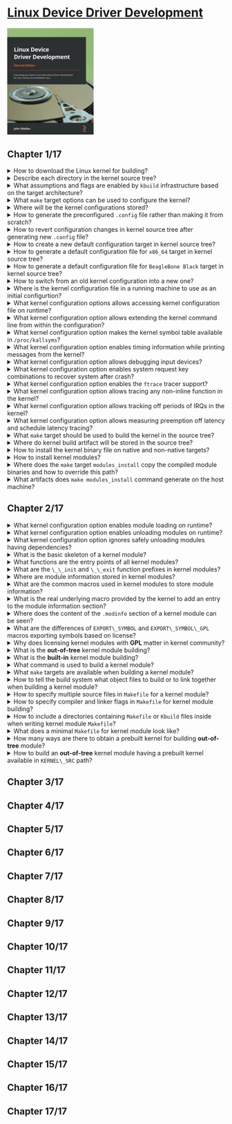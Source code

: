 # [Linux Device Driver Development](https://www.amazon.com/Linux-Device-Driver-Development-development/dp/1803240067/ref=sr_1_3?keywords=9781803240060&qid=1660591215&sr=8-3)
<img alt="Linux Device Driver Development" src="../covers/9781803240060.jpg" width="200"/>

## Chapter 1/17

<details>
<summary>How to download the Linux kernel for building?</summary>

> Linux source can be cloned as follows:
>
> ```sh
> git clone https://git.kernel.org/pub/scm/linux/kernel/git/torvalds/linux.git
> ``````
>
> The cloning process can be trimmed by setting `--depth 1` option.

> Origin: 1

> References:
---
</details>

<details>
<summary>Describe each directory in the kernel source tree?</summary>

> `arch/`: To be as generic as possible, architecture-specific code.
> `block/`: Codes for block storage devices.
> `crypto/`: Cryptographic API and the encryption algorithm's code.
> `certs/`: Certificates and sign files to enable a module signature to make the kernel load signed modules.
> `documentation/`: Descriptions of the APIs that are used for different kernel frameworks and subsystems.
> `drivers/`: Device driver, organized into various subdirectories.
> `fs/`: Implementations of different filesystems that the kernel supports, such as NTFS, FAT, ETX{2,3,4}, sysfs, procfs, NFS, and so on.
> `include/`: Kernel header files.
> `init/`: Initialization and startup code.
> `ipc/`: Implementation of the inter-process communication (IPC) mechanisms, such as message queues, semaphores, and shared memory.
> `kernel/`: Architecture-independent portions of the base kernel.
> `lib/`: Library routines and some helper functions including generic **kernel object (kobject)** handlers and **cyclic redundancy code (CRC)** computation functions.
> `mm/`: Memory management code.
> `net/`: Networking (whatever network type it is) protocol code.
> `samples/`: Device driver samples for various subsystems.
> `scripts/`: Scripts and tools that are used alongside the kernel.
> `security/`: Security framework code.
> `sound/`: Audio subsystem code.
> `tools/`: Linux kernel development and testing tools for various subsystems, such as USB, vhost test modules, GPIO, IIO, and SPI, among others.
> `usr/`: `initramfs` implementation.
> `virt/`: Virtualization directory, which contains the kernel virtual machine (KVM) module for a hypervisor.

> Origin: 1

> References:
---
</details>

<details>
<summary>What assumptions and flags are enabled by <code>kbuild</code> infrastructure based on the target architecture?</summary>

> Cross-compiler prefix and the architecture of the target must be specified.
>
> ```sh
> ARCH=<XXXX> CROSS_COMPILE=<YYYY> make help
> ``````
>
> If these variables are not specified, the native host machine is going to be targeted.
>
> ```sh
> ARCH=$(uname -m) CROSS_COMPILE=gcc make help
> ``````

> Origin: 1

> References:
---
</details>

<details>
<summary>What <code>make</code> target options can be used to configure the kernel?</summary>

> ```sh
> make menuconfig   # ncurses-based interface
> make xconfig      # X-based interface
> ``````

> Origin: 1

> References:
---
</details>

<details>
<summary>Where will be the kernel configurations stored?</summary>

> Selected options will be stored in `.config` file, at the root of the source tree.

> Origin: 1

> References:
---
</details>

<details>
<summary>How to generate the preconfigured <code>.config</code> file rather than making it from scratch?</summary>

> The selected options will be stored in a `.config` file, at the root of the source tree.
> It is very difficult to know which configuration is going to work on your platform.
> In most cases, there will be no need to start a configuration from scratch.
> There are default and functional configuration files available in each arch directory that you can use as a starting point (it is important to start with a configuration that already works):
>
> ```sh
> ls arch/<your_arch>/configs/
> ``````
>
> The kernel configuration command, given a default configuration file, is as follows:
>
> ```sh
> make <foo_defconfig>
> ``````

> Origin: 1

> References:
---
</details>

<details>
<summary>How to revert configuration changes in kernel source tree after generating new <code>.config</code> file?</summary>

> Running `make defconfig` or any alternatives will generate a new `.config` file in the main (root) directory, while the old `.config` will be renamed `.config.old`.

> Origin: 1

> References:
---
</details>

<details>
<summary>How to create a new default configuration target in kernel source tree?</summary>

> ```sh
> make savedefconfig
> ``````
>
> This command will create a minimal (since it won't store non-default settings) configuration file.
> The generated default configuration file will be called defconfig and stored at the root of the source tree.
> You can store it in another location using the following command:
>
> ```sh
> mv defconfig arch/<arch>/configs/myown_defconfig
> ``````
>
> This way, you can share a reference configuration inside the kernel sources and other developers can now get the same `.config` file as you by running the following command:
>
> ```sh
> make myown_defconfig
> ``````

> Origin: 1

> References:
---
</details>

<details>
<summary>How to generate a default configuration file for <code>x86_64</code> target in kernel source tree?</summary>

> ```sh
> make make x86_64_defconfig
> ``````

> Origin: 1

> References:
---
</details>

<details>
<summary>How to generate a default configuration file for <code>BeagleBone Black</code> target in kernel source tree?</summary>

> ```sh
> make ARCH=aarch64 CROSS_COMPILE=aarch64-unknown-linux-gnueabihf- make defconfig
> ``````

> Origin: 1

> References:
---
</details>

<details>
<summary>How to switch from an old kernel configuration into a new one?</summary>

> ```sh
> make oldconfig
> ``````
>
> You can avoid prompting new configuration options by:
>
> ```sh
> make olddefconfig
> ``````
>
> Or you can say no to every new option by:
>
> ```sh
> make oldnoconfig
> ``````

> Origin: 1

> References:
---
</details>

<details>
<summary>Where is the kernel configuration file in a running machine to use as an initial configurtion?</summary>

> Debian and Ubuntu Linux distributions save the `.config` file in the `/boot` directory:
>
> ```sh
> cp /boot/config-$(uname -r) .config
> ``````
>
> The other distributions may not do this.
>
> When `IKCONFIG` and `IKCONFIG_PROC` kernel configuration options enabled, the configuration file can also be found in:
>
> ```sh
> /proc/configs.gz
> ``````

> Origin: 1

> References:
---
</details>

<details>
<summary>What kernel configuration options allows accessing kernel configuration file on runtime?</summary>

> `IKCONFIG` and `IKCONFIG_PROC`

> Origin: 1

> References:
---
</details>

<details>
<summary>What kernel configuration option allows extending the kernel command line from within the configuration?</summary>

> * `CMDLINE_EXTEND`: This is a boolean option to enable this feature.
> * `CMDLINE`: This options is a string containing the actual command-line extension value.
>
> For example:
>
> ```
> CMDLINE="noinitrd usbcore.authorized_default=0"
> ``````

> Origin: 1

> References:
---
</details>

<details>
<summary>What kernel configuration option makes the kernel symbol table available in <code>/proc/kallsyms</code>?</summary>

> `CONFIG_KALLSYMS`: This is very useful for tracers and other tools that need to map kernel symbols to addresses. It is used while you're printing oops messages. Without this, oops listings would produce hexadecimal output, which is difficult to interpret.

> Origin: 1

> References:
---
</details>

<details>
<summary>What kernel configuration option enables timing information while printing messages from the kernel?</summary>

> `CONFIG_PRINTK_TIME`

> Origin: 1

> References:
---
</details>

<details>
<summary>What kernel configuration option allows debugging input devices?</summary>

> `CONFIG_INPUT_EVBUG`

> Origin: 1

> References:
---
</details>

<details>
<summary>What kernel configuration option enables system request key combinations to recover system after crash?</summary>

> `CONFIG_MAGIC_SYSRQ`

> Origin: 1

> References:
---
</details>

<details>
<summary>What kernel configuration option enables the <code>ftrace</code> tracer support?</summary>

> `FTRACE` and `DYNAMIC_FTRACE`

> Origin: 1

> References:
---
</details>

<details>
<summary>What kernel configuration option allows tracing any non-inline function in the kernel?</summary>

> * `FUNCTION_TRACER`: allows tracing functions.
> * `FUNCTION_GRAPH_TRACER`: This also shows a call graph.

> Origin: 1

> References:
---
</details>

<details>
<summary>What kernel configuration option allows tracking off periods of IRQs in the kernel?</summary>

> `IRQSOFF_TRACER`

> Origin: 1

> References:
---
</details>

<details>
<summary>What kernel configuration option allows measuring preemption off latency and schedule latency tracing?</summary>

> * `PREEMPT_TRACER`
> * `SCHED_TRACER`

> Origin: 1

> References:
---
</details>

<details>
<summary>What <code>make</code> target should be used to build the kernel in the source tree?</summary>

> If not specified, the `make` target is `all`.
>
> ```sh
> make ARCH=aarch64 CROSS_COMPILE=aarch64-unknown-linux-gnueabihf-
> ``````
>
> For `x86` architectures, this target points to `vmlinux`, `bzImage`, and `modules` targets.  
> For ARM or aarch64 architectures, it corresponds to `vmlinuz`, `zImage`, `modules`, and `dtbs` targets.
>
> `make` can leverage the host's CPU performance by running multiple jobs in parallel:
>
> ```sh
> make -j8
> ``````

> Origin: 1

> References:
---
</details>

<details>
<summary>Where do kernel build artifact will be stored in the source tree?</summary>

> * `arch/<arch>/boot/Image`: An uncompressed kernel image that can be booted.
> * `arch/<arch>/boot/*Image*`: A compressed kernel image that can also be booted.
> * `arch/<arch>/boot/dts/*.dtb`: Provides compiled device tree blobs for the selected CPU variant.
> * `vmlinux`: A raw, uncompressed, and unstripped kernel image in ELF format. It's useful for debugging purposes but generally not used for booting purposes.

> Origin: 1

> References:
---
</details>

<details>
<summary>How to install the kernel binary file on native and non-native targets?</summary>

> In native installation following command copies artifacts like `/boot/vmlinuz-<version>` and `/boot/System.map-<version>` files on the host.
>
> ```sh
> sudo make install
> ``````
>
> However, an embedded installation usually uses a single file kernel.

> Origin: 1

> References:
---
</details>

<details>
<summary>How to install kernel modules?</summary>

> ```sh
> make modules
> sudo make modules_install
> ``````
>
> The resulting modules will be installed in `/lib/modules/$(uname -r)/kernel/`, in the same directory structure as their corresponding source.
>

> Origin: 1

> References:
---
</details>

<details>
<summary>Where does the <code>make</code> target <code>modules_install</code> copy the compiled module binaries and how to override this path?</summary>

> The resulting modules will be installed in `/lib/modules/$(uname -r)/kernel/`, in the same directory structure as their corresponding source.
>
> ```sh
> ARCH=arm CROSS_COMPILE=armv6-unknown-linux-gnueabihf- make modules
> ``````
>
> However, this can be changed by specifying modules path with `INSTALL_MOD_PATH`:
>
> ```sh
> ARCH=arm CROSS_COMPILE=armv6-unknown-linux-gnueabihf- INSTALL_MOD_PATH=<dir> make modules_install
> ``````

> Origin: 1

> References:
---
</details>

<details>
<summary>What artifacts does <code>make modules_install</code> command generate on the host machine?</summary>

> Module files are installed in `/lib/modules/<version>`:
>
> * `modules.builtin`: This lists all the kernel objects (.ko) that are built into the kernel. It is used by the module loading utility (modprobe, for example) so that it does not fail when it's trying to load something that's already built in. `modules.builtin.bin` is its binary counterpart.
> * `modules.alias`: This contains the aliases for module loading utilities, which are used to match drivers and devices.
> * `modules.dep`: This lists modules, along with their dependencies. `modules.dep.bin` is its binary counterpart.
> * `modules.symbols`: This tells us which module a given symbol belongs to. They are in the form of `alias symbol:<symbol> <modulename>`. An example is `alias symbol:v4l2_async_notifier_register videodev`. `modules.symbols.bin` is the binary counterpart of this file.

> Origin: 1

> References:
---
</details>

## Chapter 2/17

<details>
<summary>What kernel configuration option enables module loading on runtime?</summary>

> `CONFIG_MODULES=y`

> Origin: 2

> References:
---
</details>

<details>
<summary>What kernel configuration option enables unloading modules on runtime?</summary>

> `CONFIG_MODULE_UNLOAD=y`

> Origin: 2

> References:
---
</details>

<details>
<summary>What kernel configuration option ignores safely unloading modules having dependencies?</summary>

> `CONFIG_MODULE_FORCE_UNLOAD=y`

> Origin: 2

> References:
---
</details>

<details>
<summary>What is the basic skeleton of a kernel module?</summary>

> ```c
#include <linux/module.h>
#include <linux/init.h>

static int __init sample_init(void)
{
    pr_info("Sample module loaded");
    return 0;
}

static void __exit sample_exit(void)
{
    pr_info("Sample module unloaded");
}

module_init(sample_init);
module_exit(sample_exit);

MODULE_LICENSE("GPL");
MODULE_AUTHOR("Brian Salehi <salehibrian@gmail.com>");
MODULE_DESCRIPTION("Sample module to do nothing");
> ``````

> Origin: 2

> References:
---
</details>

<details>
<summary>What functions are the entry points of all kernel modules?</summary>

> `module_init()` is used to declare the function that should be called when the module is loaded.
> `module_exit()` is used only when the module can be built as a loadable kernel module.
>
> Both methods are invoked only once, whatever the number of devices currently handled by the module, provided the module is a device driver.

> Origin: 2

> References:
---
</details>

<details>
<summary>What are the <code>\_\_init</code> and <code>\_\_exit</code> function prefixes in kernel modules?</summary>

> `__init` and `__exit` are kernel macros, defined in `include/linux/init.h`.
> They are Linux directives (macros) that wrap GNU C compiler attributes used for symbol placement.
> They instruct the compiler to put the code they prefix in the `.init.text` and `.exit.text` sections.
>
> ```c
#define __init __section(.init.text)
#define __exit __section(.exit.text)
> ``````
>
> * `__init`:
>
> The `__init` keyword tells the linker to place the symbols (variables or functions)
> they prefix in a dedicated section in the resulting kernel object file.
> This section is known in advance to the kernel and freed when the module is loaded
> and the initialization function has finished.
> This applies only to built-in modules, not to loadable ones.
> Since the driver cannot be unloaded, its initialization function will never be called
> again until the next reboot.
> There is no need to keep references on this initialization function anymore.
>
> `__exit`:
>
> It is the same for the `__exit` keyword and the exit method, whose corresponding code
> is omitted when the module is compiled statically into the kernel or when module
> unloading support is not enabled because, in both cases, the exit function
> is never called.
> `__exit` has no effect on loadable modules.

> Origin: 2

> References:
---
</details>

<details>
<summary>Where are module information stored in kernel modules?</summary>

> A kernel module uses its `.modinfo` section to store information about the module.

> Origin: 2

> References:
---
</details>

<details>
<summary>What are the common macros used in kernel modules to store module information?</summary>

> Any `MODULE_*` macro will update the content of `.modinfo` section with the values passed as parameters.
> Some of these macros are `MODULE_DESCRIPTION()`, `MODULE_AUTHOR()`, and `MODULE_LICENSE()`.

> Origin: 2

> References:
---
</details>

<details>
<summary>What is the real underlying macro provided by the kernel to add an entry to the module information section?</summary>

> ```c
> MODULE_INFO(tag, info);
> ``````

> Origin: 2

> References:
---
</details>

<details>
<summary>Where does the content of the <code>.modinfo</code> section of a kernel module can be seen?</summary>

> You can dump the content of the `.modeinfo` section of a kernel module using the following command on the given module:
>
> ```sh
> ${CROSS_COMPILE}objdump -d -j .modinfo
> ``````

> Origin: 2

> References:
---
</details>

<details>
<summary>What are the differences of <code>EXPORT\_SYMBOL</code> and <code>EXPORT\_SYMBOL\_GPL</code> macros exporting symbols based on license?</summary>

> The license will define how your source code should be shared (or not) with other developers.
> `MODULE_LICENSE()` tells the kernel what license our module is under.
> It has an effect on your module behavior, since a license that is not compatible with
> **GPL (General Public License)** will result in your module not being able to see/use
> symbols exported by the kernel through the `EXPORT_SYMBOL_GPL()` macro,
> which shows the symbols for GPL-compatible modules only.
> This is the opposite of `EXPORT_SYMBOL()`, which exports functions for modules with any license.

> Origin: 2

> References:
---
</details>

<details>
<summary>Why does licensing kernel modules with <b>GPL</b> matter in kernel community?</summary>

> Loading a non-GPL-compatible module will result in a tainted kernel; that means non-open source or untrusted code has been loaded, and you will likely have no support from the community.
>
> Remember that the module without `MODULE_LICENSE()` is not considered open source and will taint the kernel too.
>
> Available licenses can be found in `include/linux/module.h`, describing the license supported by the kernel.

> Origin: 2

> References:
---
</details>

<details>
<summary>What is the <b>out-of-tree</b> kernel module building?</summary>

> When code is outside of the kernel source tree, it is known as out-of-tree building.
>
> Building a module this way does not allow integration into the kernel configuration/compilation process, and the module needs to be built separately.
>
> It must be noted that with this solution, the module cannot be statically linked in the final kernel image – that is, it cannot be built in.
>
> Out-of-tree compilation only allows loadable kernel modules to be produced.

> Origin: 2

> References:
---
</details>

<details>
<summary>What is the <b>built-in</b> kernel module building?</summary>

> With this building method the code is inside the kernel tree, which allows you to upstream your code, since it is well integrated into the kernel configuration/compilation process.
> This solution allows you to produce either a statically linked module (also known as built-in) or a loadable kernel module.

> Origin: 2

> References:
---
</details>

<details>
<summary>What command is used to build a kernel module?</summary>

> Using `make` tool, a kernel module build command pattern resembles the following:
>
> ```sh
> make -C $KERNEL_SRC M=$(shell pwd) [target]
> ``````
>
> In the preceding pattern, `$KERNEL_SRC` refers to the path of the prebuilt kernel directory.
>
> And `M=$(shell pwd)` instructs the kernel build system to move back into this directory to find the module that is being built.

> Origin: 2

> References:
---
</details>

<details>
<summary>What <code>make</code> targets are available when building a kernel module?</summary>

> * `modules`: This is the default target for external modules. It has the same functionality as if no target was specified.
> * `modules_install`: This installs the external module(s). The default location is `/lib/modules/<kernel_release>/extra/`. This path can be overridden by `INSTALL_MOD_PATH` option.
> * `clean`: This removes all generated files.

> Origin: 2

> References:
---
</details>

<details>
<summary>How to tell the build system what object files to build or to link together when building a kernel module?</summary>

> We must specify the name of the module(s) to be built, along with the list of requisite source files:
>
> ```make
> obj-<X> := <module_name>.o
> ``````
>
> `<X>` can be either y, m, or left blank.
>
> In the preceding, the kernel build system will build `<module_name>.o` from `<module_name>.c` or `<module_name>.S`, and after linking, it will result in the `<module_name>.ko` kernel loadable module or will be part of the single-file kernel image.
>
> However, the `obj-$(CONFIG_XXX)` pattern is often used, where `CONFIG_XXX` is a kernel configuration option, set or not, during the kernel configuration process:
>
> ```make
> obj-$(CONFIG_MYMODULE) += mymodule.o
> ``````
>
> `$(CONFIG_MYMODULE)` evaluates to either y, m, or nothing (blank), according to its value during the kernel configuration.

> Origin: 2

> References:
---
</details>

<details>
<summary>How to specify multiple source files in <code>Makefile</code> for a kernel module?</summary>

> ```make
> <module_name>-y := <file1>.o <file2>.o
> ``````
>
> The `<module_name>.ko` will be built from two files, `file1.c` and `file2.c`.
> However, if you wanted to build two modules, let's say `foo.ko` and `bar.ko`, the Makefile line would be as follows:
>
> ```make
> obj-m := foo.o bar.o
> ``````
>
> If `foo.o` and `bar.o` are made of source files other than `foo.c` and `bar.c`, you can specify the appropriate source files of each object file, as shown here:
>
> ```make
> obj-m := foo.o bar.o
> foo-y := foo1.o foo2.o . . .
> bar-y := bar1.o bar2.o bar3.o . . .
> ``````
>
> The following is another example of listing the requisite source files to build a given module:
> 
> ```make
> obj-m := 8123.o
> 8123-y := 8123_if.o 8123_pci.o 8123_bin.o
> ``````

> Origin: 2

> References:
---
</details>

<details>
<summary>How to specify compiler and linker flags in <code>Makefile</code> for kernel module building?</summary>

> ```make
> ccflags-y := -I$(src)/include
> ccflags-y += -I$(src)/src/hal/include
> ldflags-y := -T$(src)foo_sections.lds
> ``````

> Origin: 2

> References:
---
</details>

<details>
<summary>How to include a directories containing <code>Makefile</code> or <code>Kbuild</code> files inside when writing kernel module <code>Makefile</code>?</summary>

> ```make
> obj-<X> += somedir/
> ``````
>
> This means that the kernel build system should go into the directory named somedir and look for any Makefile or Kbuild files inside, processing it in order to decide what objects should be built.

> Origin: 2

> References:
---
</details>

<details>
<summary>What does a minimal <code>Makefile</code> for kernel module look like?</summary>

> ```make
obj-m := helloworld.o

KERNEL_SRC ?= /lib/modules/$(shell uname -r)/build

all default: modules
install: modules_install

modules modules_install help clean:
    $(MAKE) -C $(KERNEL_SRC) M=$(shell pwd) $@
> ``````
>
> `KERNEL_SRC= /lib/modules/$(shell uname -r)/build`: `KERNEL_SRC` is the location of the prebuilt kernel source. As we said earlier, we need a prebuilt kernel in order to build any module. If you have built your kernel from the source, you should set this variable with the absolute path of the built source directory. `–C` instructs the make utility to change into the specified directory reading the makefiles.
>
> `M=$(shell pwd)`: This is relevant to the kernel build system. The `Makefile` kernel uses this variable to locate the directory of an external module to build. Your `.c` files should be placed in that directory.
>
> `$(MAKE) -C $(KERNELDIR) M=$(shell pwd) $@`: This is the rule to be executed for each of the targets enumerated previously. Using this kind of magic word prevents us from writing as many (identical) lines as there are targets.

> Origin: 2

> References:
---
</details>

<details>
<summary>How many ways are there to obtain a prebuilt kernel for building <b>out-of-tree</b> module?</summary>

> * Building the kernel from source.
>
> * Installing the `linux-headers-*` package from the distribution package feed. (x86 only)
>
> This will install preconfigured and prebuilt kernel headers (not the whole source tree) in `/usr/src/linux-headers-$(uname -r)`.
> There will be a symbolic link, `/lib/modules/$(uname -r)/build`, pointing to the previously installed headers.
> It is the path you should specify as the kernel directory in Makefile.

> Origin: 2

> References:
---
</details>

<details>
<summary>How to build an <b>out-of-tree</b> kernel module having a prebuilt kernel available in <code>KERNEL\_SRC</code> path?</summary>

> ```sh
> make
> ``````
>
> This will result the following output as an example:
>
> ```
> make -C /lib/modules/ 5.11.0-37-generic/build \
>   M=/home/john/driver/helloworld modules
> ``````
>
> To test:
>
> ```sh
> sudo insmod helloworld.ko
> sudo rmmod helloworld
> dmesg
> ``````

> Origin: 2

> References:
---
</details>

## Chapter 3/17
## Chapter 4/17
## Chapter 5/17
## Chapter 6/17
## Chapter 7/17
## Chapter 8/17
## Chapter 9/17
## Chapter 10/17
## Chapter 11/17
## Chapter 12/17
## Chapter 13/17
## Chapter 14/17
## Chapter 15/17
## Chapter 16/17
## Chapter 17/17
